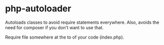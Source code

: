 # php-autoloader

Autoloads classes to avoid require statements everywhere. Also, avoids the need for composer if you don't want to use that.

Require file somewhere at the to of your code (index.php).
